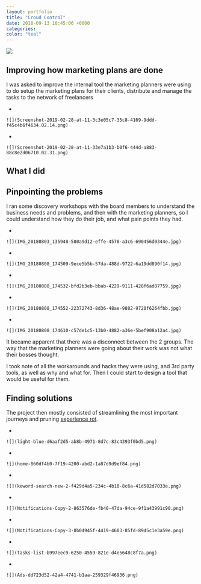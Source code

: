 ```yaml
---
layout: portfolio
title: "Croud Control"
date: 2018-09-13 10:45:06 +0000
categories:
color: "teal"
---
```


![](Croud-featured-01031e69-9da7-453f-bf70-b871eee5a497.png)

## Improving how marketing plans are done

I was asked to improve the internal tool the marketing planners were using to do setup the marketing plans for their clients, distribute and manage the tasks to the network of freelancers

-

    ![](Screenshot-2019-02-28-at-11-3c3e05c7-35c8-4169-9ddd-f45c4b6f4634.02.14.png)

-

    ![](Screenshot-2019-02-28-at-11-33e7a1b3-b0f6-444d-a883-88c8e2d06710.02.31.png)

## What I did

## Pinpointing the problems

I ran some discovery workshops with the board members to understand the business needs and problems, and then with the marketing planners, so I could understand how they do their job, and what pain points they had.

-

    ![](IMG_20180803_135948-580a9d12-effe-4578-a3c6-690456d0344e.jpg)

-

    ![](IMG_20180808_174509-9ece5b5b-57da-488d-9722-6a19dd890f14.jpg)

-

    ![](IMG_20180808_174532-bfd2b3eb-bbab-4229-9111-428f6ad87759.jpg)

-

    ![](IMG_20180808_174552-22372743-8d36-48ae-9882-9720f6264fbb.jpg)

-

    ![](IMG_20180808_174610-c57de1c5-13b0-4882-a36e-5bef908a12a4.jpg)

It became apparent that there was a disconnect between the 2 groups. The way that the marketing planners were going about their work was not what their bosses thought.

I took note of all the workarounds and hacks they were using, and 3rd party tools, as well as why and what for. Then I could start to design a tool that would be useful for them.

## Finding solutions

The project then mostly consisted of streamlining the most important journeys and pruning [experience rot](https://articles.uie.com/experience_rot/).

-

    ![](light-blue-d6aaf2d5-ab8b-4971-8d7c-83c4393f0bd5.png)

-

    ![](home-860df4b0-7f19-4200-abd2-1a87d9d9ef84.png)

-

    ![](keword-search-new-2-f429d4a5-234c-4b10-8c6a-41d582d7033e.png)

-

    ![](Notifications-Copy-2-863576de-fb40-47da-94ce-9f1a43991c90.png)

-

    ![](Notifications-Copy-3-8b04945f-4419-4603-85fd-8945c1e3a59e.png)

-

    ![](tasks-list-b997eec9-6250-4559-821e-d4e5648c8f7a.png)

-

    ![](Ads-dd723d52-42a4-4741-b1aa-259329f46936.png)
